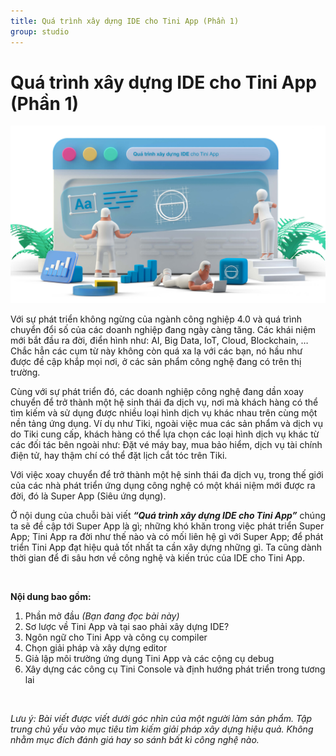 ```yaml
---
title: Quá trình xây dựng IDE cho Tini App (Phần 1)
group: studio
---
```


# Quá trình xây dựng IDE cho Tini App (Phần 1)

![Tini App Studio](https://raw.githubusercontent.com/tikivn/tiki-miniapp-docs/master/static/img/studio-development.jpg)

Với sự phát triển không ngừng của ngành công nghiệp 4.0 và quá trình chuyển đổi số của các doanh nghiệp đang ngày càng tăng. Các khái niệm mới bắt đầu ra đời, điển hình như: AI, Big Data, IoT, Cloud, Blockchain, … Chắc hẳn các cụm từ này không còn quá xa lạ với các bạn, nó hầu như được đề cập khắp mọi nơi, ở các sản phẩm công nghệ đang có trên thị trường.

Cùng với sự phát triển đó, các doanh nghiệp công nghệ đang dần xoay chuyển để trở thành một hệ sinh thái đa dịch vụ, nơi mà khách hàng có thể tìm kiếm và sử dụng được nhiều loại hình dịch vụ khác nhau trên cùng một nền tảng ứng dụng. Ví dụ như Tiki, ngoài việc mua các sản phẩm và dịch vụ do Tiki cung cấp, khách hàng có thể lựa chọn các loại hình dịch vụ khác từ các đối tác bên ngoài như: Đặt vé máy bay, mua bảo hiểm, dịch vụ tài chính điện tử, hay thậm chí có thể đặt lịch cắt tóc trên Tiki.

Với việc xoay chuyển để trở thành một hệ sinh thái đa dịch vụ, trong thế giới của các nhà phát triển ứng dụng công nghệ có một khái niệm mới được ra đời, đó là Super App (Siêu ứng dụng).

Ở nội dung của chuỗi bài viết **_“Quá trình xây dựng IDE cho Tini App”_** chúng ta sẽ đề cập tới Super App là gì; những khó khăn trong việc phát triển Super App; Tini App ra đời như thế nào và có mối liên hệ gì với Super App; để phát triển Tini App đạt hiệu quả tốt nhất ta cần xây dựng những gì. Ta cũng dành thời gian để đi sâu hơn về công nghệ và kiến trúc của IDE cho Tini App.

<br/>

**Nội dung bao gồm:**

1. Phần mở đầu _(Bạn đang đọc bài này)_
2. Sơ lược về Tini App và tại sao phải xây dựng IDE?
3. Ngôn ngữ cho Tini App và công cụ compiler
4. Chọn giải pháp và xây dựng editor
5. Giả lập môi trường ứng dụng Tini App và các cộng cụ debug
6. Xây dựng các công cụ Tini Console và định hướng phát triển trong tương lai

<br/>

_Lưu ý: Bài viết được viết dưới góc nhìn của một người làm sản phẩm. Tập trung chủ yếu vào mục tiêu tìm kiếm giải pháp xây dựng hiệu quả. Không nhằm mục đích đánh giá hay so sánh bất kì công nghệ nào._
